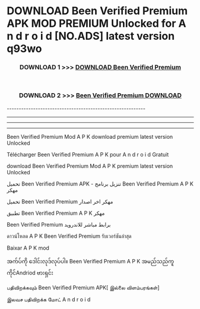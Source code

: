 # DOWNLOAD Been Verified Premium  APK MOD PREMIUM Unlocked for A n d r o i d [NO.ADS] latest version q93wo 



<div align="center">

<h3>DOWNLOAD 1 >>> <a href="https://getmod2.web.app/?judul=Been Verified Premium ">DOWNLOAD Been Verified Premium </a></h3><br>

<h3>DOWNLOAD 2 >>> <a href="https://getmod2.web.app/?judul=Been Verified Premium ">Been Verified Premium  DOWNLOAD </a></h3>

</div>
----------------------------------------------------------

----------------------------------------------------------

----------------------------------------------------------

----------------------------------------------------------

Been Verified Premium  Mod A P K download premium latest version Unlocked

Télécharger Been Verified Premium  A P K pour A n d r o i d Gratuit

download Been Verified Premium  Mod A P K premium latest version Unlocked

تحميل Been Verified Premium  APK - تنزيل برنامج Been Verified Premium  A P K مهكر

تحميل Been Verified Premium  مهكر اخر اصدار

تطبيق Been Verified Premium  A P K مهكر

Been Verified Premium  برابط مباشر للاندرويد

ดาวน์โหลด A P K Been Verified Premium  รับเวอร์ชันล่าสุด

Baixar A P K mod

အက်ပ်ကို ဒေါင်းလုဒ်လုပ်ပါ။ Been Verified Premium  A P K အမည်သည်ကူကိုင်Andriod ဗားရှင်း

பதிவிறக்கவும் Been Verified Premium  APK[ இல்லை விளம்பரங்கள்] 
 
இலவச பதிவிறக்க மோட் A n d r o i d



